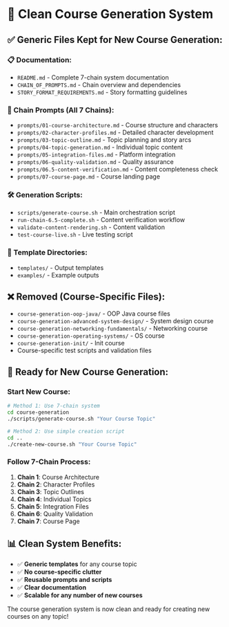 # 🧹 Clean Course Generation System

## ✅ **Generic Files Kept for New Course Generation:**

### **📋 Documentation:**
- `README.md` - Complete 7-chain system documentation
- `CHAIN_OF_PROMPTS.md` - Chain overview and dependencies
- `STORY_FORMAT_REQUIREMENTS.md` - Story formatting guidelines

### **🔗 Chain Prompts (All 7 Chains):**
- `prompts/01-course-architecture.md` - Course structure and characters
- `prompts/02-character-profiles.md` - Detailed character development
- `prompts/03-topic-outline.md` - Topic planning and story arcs
- `prompts/04-topic-generation.md` - Individual topic content
- `prompts/05-integration-files.md` - Platform integration
- `prompts/06-quality-validation.md` - Quality assurance
- `prompts/06.5-content-verification.md` - Content completeness check
- `prompts/07-course-page.md` - Course landing page

### **🛠️ Generation Scripts:**
- `scripts/generate-course.sh` - Main orchestration script
- `run-chain-6.5-complete.sh` - Content verification workflow
- `validate-content-rendering.sh` - Content validation
- `test-course-live.sh` - Live testing script

### **📁 Template Directories:**
- `templates/` - Output templates
- `examples/` - Example outputs

## ❌ **Removed (Course-Specific Files):**
- `course-generation-oop-java/` - OOP Java course files
- `course-generation-advanced-system-design/` - System design course
- `course-generation-networking-fundamentals/` - Networking course
- `course-generation-operating-systems/` - OS course
- `course-generation-init/` - Init course
- Course-specific test scripts and validation files

## 🚀 **Ready for New Course Generation:**

### **Start New Course:**
```bash
# Method 1: Use 7-chain system
cd course-generation
./scripts/generate-course.sh "Your Course Topic"

# Method 2: Use simple creation script
cd ..
./create-new-course.sh "Your Course Topic"
```

### **Follow 7-Chain Process:**
1. **Chain 1**: Course Architecture
2. **Chain 2**: Character Profiles
3. **Chain 3**: Topic Outlines
4. **Chain 4**: Individual Topics
5. **Chain 5**: Integration Files
6. **Chain 6**: Quality Validation
7. **Chain 7**: Course Page

## 📊 **Clean System Benefits:**
- ✅ **Generic templates** for any course topic
- ✅ **No course-specific clutter**
- ✅ **Reusable prompts and scripts**
- ✅ **Clear documentation**
- ✅ **Scalable for any number of new courses**

The course generation system is now clean and ready for creating new courses on any topic!
